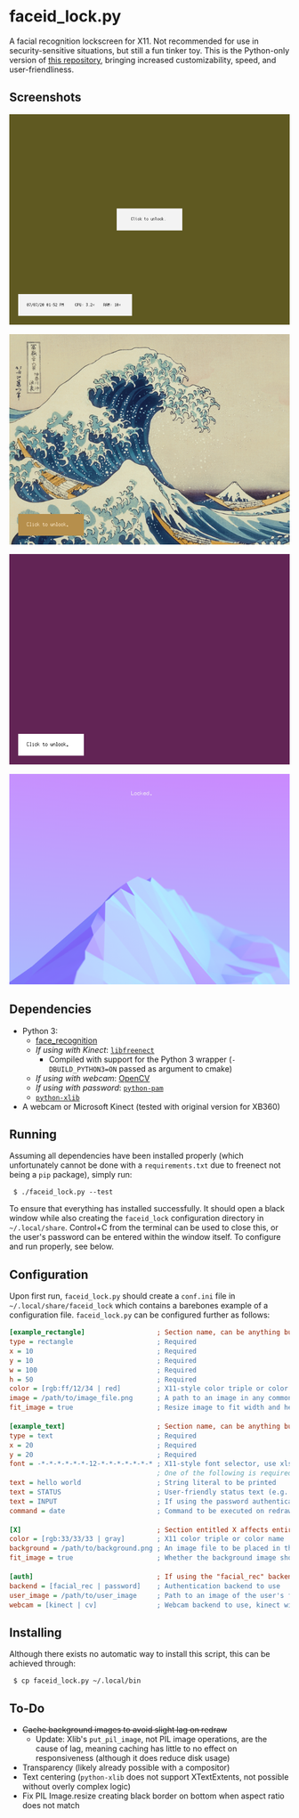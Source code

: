 # faceid\_lock.py

A facial recognition lockscreen for X11.  Not recommended for use in security-sensitive situations, but still a fun tinker toy.  This is the Python-only version of [this repository](https://github.com/Cubified/faceid_lock), bringing increased customizability, speed, and user-friendliness.

## Screenshots

![Screenshot 1](https://github.com/Cubified/faceid_lock.py/blob/master/screenshot1.png)

![Screenshot 2](https://github.com/Cubified/faceid_lock.py/blob/master/screenshot2.png)

![Screenshot 3](https://github.com/Cubified/faceid_lock.py/blob/master/screenshot3.png)

![Screenshot 4](https://github.com/Cubified/faceid_lock.py/blob/master/screenshot4.png)

## Dependencies

- Python 3:
  - [face_recognition](https://github.com/ageitgey/face_recognition)
  - _If using with Kinect_: [`libfreenect`](https://github.com/openkinect/libfreenect)
    - Compiled with support for the Python 3 wrapper (`-DBUILD_PYTHON3=ON` passed as argument to cmake)
  - _If using with webcam_: [OpenCV](https://opencv.org)
  - _If using with password_: [`python-pam`](https://github.com/FirefighterBlu3/python-pam)
  - [`python-xlib`](https://github.com/python-xlib/python-xlib)
- A webcam or Microsoft Kinect (tested with original version for XB360)

## Running

Assuming all dependencies have been installed properly (which unfortunately cannot be done with a `requirements.txt` due to freenect not being a `pip` package), simply run:

     $ ./faceid_lock.py --test

To ensure that everything has installed successfully.  It should open a black window while also creating the `faceid_lock` configuration directory in `~/.local/share`.  Control+C from the terminal can be used to close this, or the user's password can be entered within the window itself.  To configure and run properly, see below.

## Configuration

Upon first run, `faceid_lock.py` should create a `conf.ini` file in `~/.local/share/faceid_lock` which contains a barebones example of a configuration file.  `faceid_lock.py` can be configured further as follows:

```ini
[example_rectangle]                  ; Section name, can be anything but must be unique
type = rectangle                     ; Required
x = 10                               ; Required
y = 10                               ; Required
w = 100                              ; Required
h = 50                               ; Required
color = [rgb:ff/12/34 | red]         ; X11-style color triple or color name
image = /path/to/image_file.png      ; A path to an image in any common format
fit_image = true                     ; Resize image to fit width and height specified earlier (does not respect aspect ratio)

[example_text]                       ; Section name, can be anything but must be unique
type = text                          ; Required
x = 20                               ; Required
y = 20                               ; Required
font = -*-*-*-*-*-*-12-*-*-*-*-*-*-* ; X11-style font selector, use xlsfonts or xfontsel to view choices
                                     ; One of the following is required
text = hello world                   ; String literal to be printed
text = STATUS                        ; User-friendly status text (e.g. "Setting up...," "Checking...," "Face not recognized.")
text = INPUT                         ; If using the password authentication backend (see below), a masked (asterisked) string of user input
command = date                       ; Command to be executed on redraw, output is printed

[X]                                  ; Section entitled X affects entire screen, all keys are optional
color = [rgb:33/33/33 | gray]        ; X11 color triple or color name
background = /path/to/background.png ; An image file to be placed in the background, can be in any common format
fit_image = true                     ; Whether the background image should be scaled to fit the entire screen

[auth]                               ; If using the "facial_rec" backend, all keys are required -- if not, only the "backend" key is required
backend = [facial_rec | password]    ; Authentication backend to use
user_image = /path/to/user_image     ; Path to an image of the user's face, can be in any common format (facial_rec backend only)
webcam = [kinect | cv]               ; Webcam backend to use, kinect will use freenect while cv will use OpenCV (facial_rec backend only)
```

## Installing

Although there exists no automatic way to install this script, this can be achieved through:

     $ cp faceid_lock.py ~/.local/bin

## To-Do

- ~~Cache background images to avoid slight lag on redraw~~
  - Update: Xlib's `put_pil_image`, not PIL image operations, are the cause of lag, meaning caching has little to no effect on responsiveness (although it does reduce disk usage)
- Transparency (likely already possible with a compositor)
- Text centering (`python-xlib` does not support XTextExtents, not possible without overly complex logic)
- Fix PIL Image.resize creating black border on bottom when aspect ratio does not match
